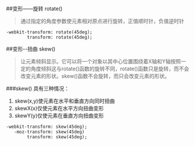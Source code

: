 ##变形——旋转 rotate()
>通过指定的角度参数使元素相对原点进行旋转，正值顺时针，负值逆时针

```
-webkit-transform: rotate(45deg);
        transform: rotate(45deg);

```
##变形--扭曲 skew()
>让元素倾斜显示。它可以将一个对象以其中心位置围绕着X轴和Y轴按照一定的角度倾斜这与rotate()函数的旋转不同，rotate()函数只是旋转，而不会改变元素的形状。skew()函数不会旋转，而只会改变元素的形状。

###skew() 具有三种情况：

1. skew(x,y)使元素在水平和垂直方向同时扭曲
2. skewX(x)仅使元素在水平方向扭曲变形
3. skewY(y)仅使元素在垂直方向扭曲变形

```
-webkit-transform: skew(45deg);
   -moz-transform: skew(45deg) 
        transform: skew(45deg);
```
